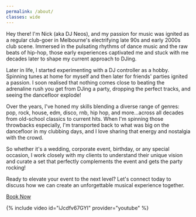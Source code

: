 ```yaml
---
permalink: /about/
classes: wide
---
```


<!-- Melbourne's DJ Neos is ready to bring the party to your next event!

Spinning all the genres that gets you moving; house, disco, those awesome old-school hits, hip-hop grooves, pop anthems, etc

If it's got a beat, DJ Neos is playing it and getting everyone moving! -->


<!-- Hey there! I'm DJ Neos, and I'm ready to bring the party to your next event!

Spinning all the genres that get you moving: the smooth grooves of house and disco, the pulsating beats of electronic dance music (EDM), the nostalgic vibes of retro hits and throwbacks, the classic anthems of rock, and the infectious energy of hip-hop and pop anthems—I've got a track for every moment.

Whether it's a wedding, corporate event, birthday, or other special event, I'm ready to kick the party off!

Ready to make your next event a hit? Let's chat! Contact me today for bookings and inquiries. -->

Hey there! I'm Nick (aka DJ Neos), and my passion for music was ignited as a regular club-goer in Melbourne's electrifying late 90s and early 2000s club scene. Immersed in the pulsating rhythms of dance music and the raw beats of hip-hop, those early experiences captivated me and stuck with me decades later to shape my current approach to DJing.

Later in life, I started experimenting with a DJ controller as a hobby. Spinning tunes at home for myself and then later for friends' parties ignited a passion. I soon realised that nothing comes close to beating the adrenaline rush you get from DJing a party, dropping the perfect tracks, and seeing the dancefloor explode!

Over the years, I've honed my skills blending a diverse range of genres: pop, rock, house, edm, disco, rnb, hip hop, and more...across all decades from old-school classics to current hits. When I'm spinning those throwbacks especially, I'm transported back to what was big on the dancefloor in my clubbing days, and I love sharing that energy and nostalgia with the crowd.

So whether it's a wedding, corporate event, birthday, or any special occasion, I work closely with my clients to understand their unique vision and curate a set that perfectly complements the event and gets the party rocking!

<!-- (Optional: Add a testimonial or notable client. Example: "I've had the pleasure of playing for [Notable Client/Event], and received amazing feedback such as: '[Testimonial Quote]'") -->

Ready to elevate your event to the next level? Let's connect today to discuss how we can create an unforgettable musical experience together.

<!-- [Button: Book DJ Neos Now] or [Button: Contact Me]

(Optional: Add a section about your equipment or setup if it's a selling point.) -->


<a href="/contact/" class="btn btn--primary btn--large">Book Now</a>

{% include video id="iJcdfv67GYI" provider="youtube" %}

